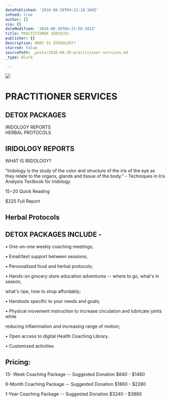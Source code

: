 ```yaml
---
datePublished: '2016-08-30T04:22:18.104Z'
inFeed: true
author: []
via: {}
dateModified: '2016-08-30T04:21:50.581Z'
title: PRACTITIONER SERVICES
publisher: {}
description: WHAT IS IRIDOLOGY?
starred: false
sourcePath: _posts/2016-08-30-practitioner-services.md
_type: Blurb

---
```

![](https://imgflo.herokuapp.com/graph/2b2431f8e7ba7b0/0c15100686ffcb3f6e4c97e2c4568f13/croprotate.jpg?cropheight=768&cropwidth=586&degrees=0&input=https%3A%2F%2Fthe-grid-user-content.s3-us-west-2.amazonaws.com%2Fae05f7cf-50ac-40cf-97ce-c53865abfe0c.jpg&x=16&y=16)

# PRACTITIONER SERVICES

## DETOX PACKAGES  
IRIDOLOGY REPORTS  
HERBAL PROTOCOLS

## IRIDOLOGY REPORTS

WHAT IS IRIDOLOGY?

"Iridology is the study of the color and structure of the iris of the eye as they relate to the organs, glands and tissue of the body." - Techniques in Iris Analysis Textbook for Iridology

$15-$20 Quick Reading

$225 Full Report

## Herbal Protocols

## DETOX PACKAGES INCLUDE -

• One-on-one weekly coaching meetings;

• Email/text support between sessions;

• Personalized food and herbal protocols;

• Hands-on grocery store education adventures -- where to go, what's in season,

what's ripe, how to shop affordably;

• Handouts specific to your needs and goals;

• Physical movement instruction to increase circulation and lubricate joints while

reducing inflammation and increasing range of motion;

• Open access to digital Health Coaching Library.

• Customized activities

## Pricing:

13- Week Coaching Package -- Suggested Donation $840 - $1480

6-Month Coaching Package -- Suggested Donation $1860 - $2280

1-Year Coaching Package -- Suggested Donation $3240 - $3880